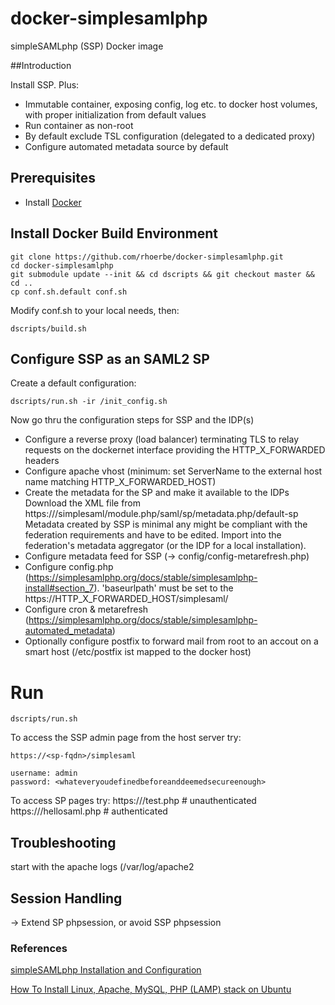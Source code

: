 # docker-simplesamlphp

simpleSAMLphp (SSP) Docker image


##Introduction

Install SSP. Plus:
- Immutable container, exposing config, log etc. to docker host volumes, with proper 
  initialization from default values
- Run container as non-root
- By default exclude TSL configuration (delegated to a dedicated proxy)
- Configure automated metadata source by default


## Prerequisites

  - Install [Docker](https://www.docker.com/)

## Install Docker Build Environment

    git clone https://github.com/rhoerbe/docker-simplesamlphp.git
    cd docker-simplesamlphp
    git submodule update --init && cd dscripts && git checkout master && cd ..
    cp conf.sh.default conf.sh
    
Modify conf.sh to your local needs, then:
    
    dscripts/build.sh    
    
## Configure SSP as an SAML2 SP

Create a default configuration:

    dscripts/run.sh -ir /init_config.sh

Now go thru the configuration steps for SSP and the IDP(s)

- Configure a reverse proxy (load balancer) terminating TLS to relay 
  requests on the dockernet interface providing the HTTP_X_FORWARDED headers
- Configure apache vhost (minimum: set ServerName to the external host 
  name matching HTTP_X_FORWARDED_HOST)
- Create the metadata for the SP and make it available to the IDPs 
  Download the XML file from https://<sp-fqdn>/simplesaml/module.php/saml/sp/metadata.php/default-sp
  Metadata created by SSP is minimal any might be compliant with the 
  federation requirements and have to be edited.
  Import into the federation's metadata aggregator (or the IDP for a 
  local installation). 
- Configure metadata feed for SSP (-> config/config-metarefresh.php)
- Configure config.php (https://simplesamlphp.org/docs/stable/simplesamlphp-install#section_7). 
  'baseurlpath' must be set to the https://HTTP_X_FORWARDED_HOST/simplesaml/
- Configure cron & metarefresh (https://simplesamlphp.org/docs/stable/simplesamlphp-automated_metadata)
- Optionally configure postfix to forward mail from root to an accout on a smart host (/etc/postfix ist mapped to the docker host)

# Run

    dscripts/run.sh 

To access the SSP admin page from the host server try:

    https://<sp-fqdn>/simplesaml

    username: admin
    password: <whateveryoudefinedbeforeanddeemedsecureenough>

To access SP pages try:
    https://<sp-fqdn>/test.php   # unauthenticated
    https://<sp-fqdn>/hellosaml.php   # authenticated

## Troubleshooting

start with the apache logs (/var/log/apache2

## Session Handling
-> Extend SP phpsession, or avoid SSP phpsession


### References

[simpleSAMLphp Installation and Configuration](https://simplesamlphp.org/docs/stable/simplesamlphp-install)

[How To Install Linux, Apache, MySQL, PHP (LAMP) stack on Ubuntu](https://www.digitalocean.com/community/tutorials/how-to-install-linux-apache-mysql-php-lamp-stack-on-ubuntu)

